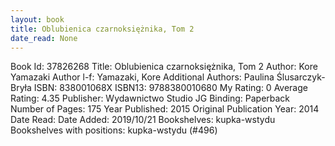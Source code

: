 ```yaml
---
layout: book
title: Oblubienica czarnoksiężnika, Tom 2
date_read: None
---
```


Book Id: 37826268
Title: Oblubienica czarnoksiężnika, Tom 2
Author: Kore Yamazaki
Author l-f: Yamazaki, Kore
Additional Authors: Paulina Ślusarczyk-Bryła
ISBN: 838001068X
ISBN13: 9788380010680
My Rating: 0
Average Rating: 4.35
Publisher: Wydawnictwo Studio JG
Binding: Paperback
Number of Pages: 175
Year Published: 2015
Original Publication Year: 2014
Date Read: 
Date Added: 2019/10/21
Bookshelves: kupka-wstydu
Bookshelves with positions: kupka-wstydu (#496)

